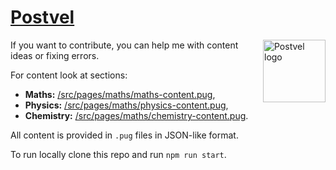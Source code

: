 # [Postvel](https://postvel.now.sh)

<img src="https://postvel.now.sh/logo-128.5afe0321.png" align="right" width="100px" height="100px" alt="Postvel logo">

If you want to contribute, you can help me with content ideas or fixing errors.

For content look at sections:

- **Maths:** [/src/pages/maths/maths-content.pug](https://github.com/dtroode/postvel/blob/master/src/pages/maths/maths.content.pug),
- **Physics:** [/src/pages/maths/physics-content.pug](https://github.com/dtroode/postvel/blob/master/src/pages/physics/physics.content.pug),
- **Chemistry:** [/src/pages/maths/chemistry-content.pug](https://github.com/dtroode/postvel/blob/master/src/pages/chemistry/chemistry.content.pug).

All content is provided in `.pug` files in JSON-like format.

To run locally clone this repo and run `npm run start`.